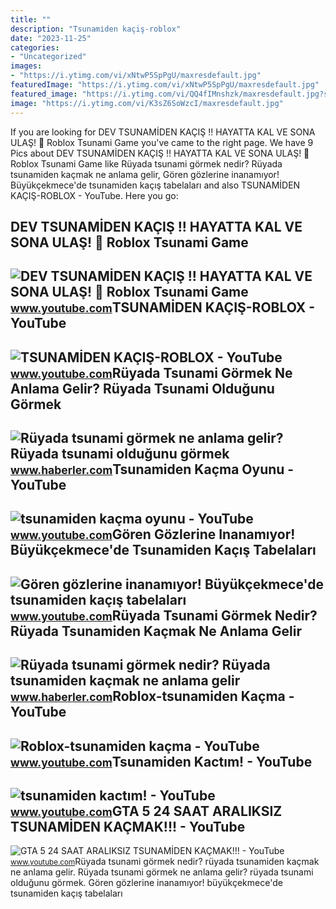 ```yaml
---
title: ""
description: "Tsunami̇den kaçiş-roblox"
date: "2023-11-25"
categories:
- "Uncategorized"
images:
- "https://i.ytimg.com/vi/xNtwP5SpPgU/maxresdefault.jpg"
featuredImage: "https://i.ytimg.com/vi/xNtwP5SpPgU/maxresdefault.jpg"
featured_image: "https://i.ytimg.com/vi/QQ4fIMnshzk/maxresdefault.jpg?sqp=-oaymwEmCIAKENAF8quKqQMa8AEB-AH-CYAC0AWKAgwIABABGHIgSiguMA8=&amp;rs=AOn4CLBhmUovjdXODLzmL9x0qF_3XjqDqA"
image: "https://i.ytimg.com/vi/K3sZ6SoWzcI/maxresdefault.jpg"
---
```


If you are looking for DEV TSUNAMİDEN KAÇIŞ !! HAYATTA KAL VE SONA ULAŞ! 🏃 Roblox Tsunami Game you've came to the right page. We have 9 Pics about DEV TSUNAMİDEN KAÇIŞ !! HAYATTA KAL VE SONA ULAŞ! 🏃 Roblox Tsunami Game like Rüyada tsunami görmek nedir? Rüyada tsunamiden kaçmak ne anlama gelir, Gören gözlerine inanamıyor! Büyükçekmece'de tsunamiden kaçış tabelaları and also TSUNAMİDEN KAÇIŞ-ROBLOX - YouTube. Here you go:

DEV TSUNAMİDEN KAÇIŞ !! HAYATTA KAL VE SONA ULAŞ! 🏃 Roblox Tsunami Game
-----------------------------------------------------------------------

 ![DEV TSUNAMİDEN KAÇIŞ !! HAYATTA KAL VE SONA ULAŞ! 🏃 Roblox Tsunami Game](https://i.ytimg.com/vi/K3sZ6SoWzcI/maxresdefault.jpg) <small>www.youtube.com</small>TSUNAMİDEN KAÇIŞ-ROBLOX - YouTube
---------------------------------

 ![TSUNAMİDEN KAÇIŞ-ROBLOX - YouTube](https://i.ytimg.com/vi/QQ4fIMnshzk/maxresdefault.jpg?sqp=-oaymwEmCIAKENAF8quKqQMa8AEB-AH-CYAC0AWKAgwIABABGHIgSiguMA8=&rs=AOn4CLBhmUovjdXODLzmL9x0qF_3XjqDqA) <small>www.youtube.com</small>Rüyada Tsunami Görmek Ne Anlama Gelir? Rüyada Tsunami Olduğunu Görmek
---------------------------------------------------------------------

 ![Rüyada tsunami görmek ne anlama gelir? Rüyada tsunami olduğunu görmek](https://i.hbrcdn.com/haber/2021/09/10/ruyada-tsunami-gormek-ruyada-tsunami-oldugunu-14386532_274_m.jpg) <small>www.haberler.com</small>Tsunamiden Kaçma Oyunu - YouTube
--------------------------------

 ![tsunamiden kaçma oyunu - YouTube](https://i.ytimg.com/vi/yvCgUu5jZmQ/maxresdefault.jpg?sqp=-oaymwEmCIAKENAF8quKqQMa8AEB-AHGCYAC0AWKAgwIABABGD8gVShlMA8=&rs=AOn4CLChFnvKpL_bjqAZdqCof4cZHM8-Ew) <small>www.youtube.com</small>Gören Gözlerine Inanamıyor! Büyükçekmece'de Tsunamiden Kaçış Tabelaları
-----------------------------------------------------------------------

 ![Gören gözlerine inanamıyor! Büyükçekmece'de tsunamiden kaçış tabelaları](https://i.ytimg.com/vi/5MlpN5YFs1M/maxresdefault.jpg) <small>www.youtube.com</small>Rüyada Tsunami Görmek Nedir? Rüyada Tsunamiden Kaçmak Ne Anlama Gelir
---------------------------------------------------------------------

 ![Rüyada tsunami görmek nedir? Rüyada tsunamiden kaçmak ne anlama gelir](https://i.hbrcdn.com/haber/2022/04/06/ruyada-tsunami-gormek-ne-demek-ruyada-tsunamiden-14846722_5800_amp.jpg) <small>www.haberler.com</small>Roblox-tsunamiden Kaçma - YouTube
---------------------------------

 ![Roblox-tsunamiden kaçma - YouTube](https://i.ytimg.com/vi/lVN1OHfAUF0/maxresdefault.jpg) <small>www.youtube.com</small>Tsunamiden Kactım! - YouTube
----------------------------

 ![tsunamiden kactım! - YouTube](https://i.ytimg.com/vi/v-hOPeSTCag/maxresdefault.jpg?sqp=-oaymwEmCIAKENAF8quKqQMa8AEB-AHICYAC0AWKAgwIABABGGEgYShhMA8=&rs=AOn4CLDGM-YiI0Bh9qWLS3jclDRs4owmbg) <small>www.youtube.com</small>GTA 5 24 SAAT ARALIKSIZ TSUNAMİDEN KAÇMAK!!! - YouTube
------------------------------------------------------

 ![GTA 5 24 SAAT ARALIKSIZ TSUNAMİDEN KAÇMAK!!! - YouTube](https://i.ytimg.com/vi/xNtwP5SpPgU/maxresdefault.jpg) <small>www.youtube.com</small>Rüyada tsunami görmek nedir? rüyada tsunamiden kaçmak ne anlama gelir. Rüyada tsunami görmek ne anlama gelir? rüyada tsunami olduğunu görmek. Gören gözlerine inanamıyor! büyükçekmece'de tsunamiden kaçış tabelaları
